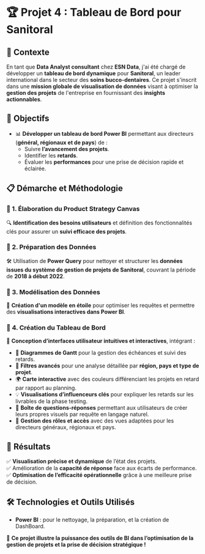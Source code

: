 # 🏆 Projet 4 : Tableau de Bord pour Sanitoral  

## 📌 Contexte  
En tant que **Data Analyst consultant** chez **ESN Data**, j'ai été chargé de développer un **tableau de bord dynamique** pour **Sanitoral**, un leader international dans le secteur des **soins bucco-dentaires**. Ce projet s'inscrit dans une **mission globale de visualisation de données** visant à optimiser la **gestion des projets** de l'entreprise en fournissant des **insights actionnables**.

## 🎯 Objectifs  
- 📊 **Développer un tableau de bord Power BI** permettant aux directeurs (**général, régionaux et de pays**) de :  
  - Suivre **l’avancement des projets**.  
  - Identifier les **retards**.  
  - Évaluer les **performances** pour une prise de décision rapide et éclairée.  

## 📋 Démarche et Méthodologie  

### 🔹 1. Élaboration du Product Strategy Canvas  
🔍 **Identification des besoins utilisateurs** et définition des fonctionnalités clés pour assurer un **suivi efficace des projets**.  

### 🔹 2. Préparation des Données  
🛠️ Utilisation de **Power Query** pour nettoyer et structurer les **données issues du système de gestion de projets de Sanitoral**, couvrant la période de **2018 à début 2022**.  

### 🔹 3. Modélisation des Données  
📌 **Création d'un modèle en étoile** pour optimiser les requêtes et permettre des **visualisations interactives dans Power BI**.  

### 🔹 4. Création du Tableau de Bord  
🎨 **Conception d’interfaces utilisateur intuitives et interactives**, intégrant :  
- 📅 **Diagrammes de Gantt** pour la gestion des échéances et suivi des retards.  
- 🔎 **Filtres avancés** pour une analyse détaillée par **région, pays et type de projet**.  
- 🌍 **Carte interactive** avec des couleurs différenciant les projets en retard par rapport au planning.  
- 💡 **Visualisations d’influenceurs clés** pour expliquer les retards sur les livrables de la phase testing.  
- 💬 **Boîte de questions-réponses** permettant aux utilisateurs de créer leurs propres visuels par requête en langage naturel.  
- 👤 **Gestion des rôles et accès** avec des vues adaptées pour les directeurs généraux, régionaux et pays.  

## 🚀 Résultats  

✅ **Visualisation précise et dynamique** de l’état des projets.  
✅ Amélioration de la **capacité de réponse** face aux écarts de performance.  
✅ **Optimisation de l’efficacité opérationnelle** grâce à une meilleure prise de décision.  

## 🛠️ Technologies et Outils Utilisés  
- **Power BI** : pour le nettoyage, la préparation, et la création de DashBoard.
 

🎯 **Ce projet illustre la puissance des outils de BI dans l’optimisation de la gestion de projets et la prise de décision stratégique !**  

